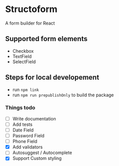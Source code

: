 # Structoform
A form builder for React

## Supported form elements
* Checkbox
* TextField
* SelectField

## Steps for local developement
* run `npm link`
* run `npm run prepublishOnly` to build the package

### Things todo
- [ ] Write documentation
- [ ] Add tests
- [ ] Date Field
- [ ] Password Field
- [ ] Phone Field
- [X] Add validators
- [ ] Autosuggest / Autocomplete
- [X] Support Custom styling
